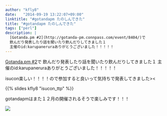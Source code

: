 ```yaml
---
author: "kfly8"
date:   "2014-09-19 13:22:07+09:00"
linktitle: "#gotandapm たのしんできた"
title: "#gotandapm たのしんできた"
tags: ["perl"]
description: |
  [Gotanda.pm #2](http://gotanda-pm.connpass.com/event/8404/)で
  飲んだり発表したり話を聞いたり飲んだりしてきました１
  主催のid:karupaneruraありがとうございました！！！！！
---
```


[Gotanda.pm #2](http://gotanda-pm.connpass.com/event/8404/)で
飲んだり発表したり話を聞いたり飲んだりしてきました１
主催のid:karupaneruraありがとうございました！！！！！

isucon楽しい！！！！ので参加すると良いって気持ちで発表してきました><

{{% slides kfly8 "isucon_ttp" %}}

gotandapmはまた１２月の開催されるそうで楽しみです！！！

[![](http://instagram.com/p/spC-tSoDCr/media/?size=l)](http://instagram.com/p/spC-tSoDCr/)
